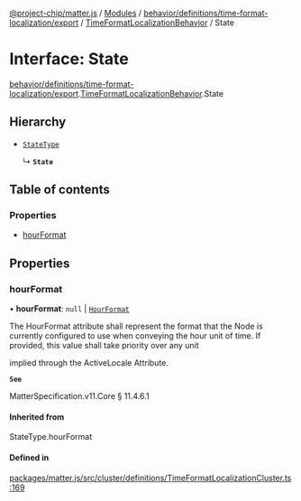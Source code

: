 [@project-chip/matter.js](../README.md) / [Modules](../modules.md) / [behavior/definitions/time-format-localization/export](../modules/behavior_definitions_time_format_localization_export.md) / [TimeFormatLocalizationBehavior](../modules/behavior_definitions_time_format_localization_export.TimeFormatLocalizationBehavior.md) / State

# Interface: State

[behavior/definitions/time-format-localization/export](../modules/behavior_definitions_time_format_localization_export.md).[TimeFormatLocalizationBehavior](../modules/behavior_definitions_time_format_localization_export.TimeFormatLocalizationBehavior.md).State

## Hierarchy

- [`StateType`](../modules/behavior_definitions_time_format_localization_export._internal_.md#statetype)

  ↳ **`State`**

## Table of contents

### Properties

- [hourFormat](behavior_definitions_time_format_localization_export.TimeFormatLocalizationBehavior.State.md#hourformat)

## Properties

### hourFormat

• **hourFormat**: ``null`` \| [`HourFormat`](../enums/cluster_export.TimeFormatLocalization.HourFormat.md)

The HourFormat attribute shall represent the format that the Node is currently configured to use when
conveying the hour unit of time. If provided, this value shall take priority over any unit

implied through the ActiveLocale Attribute.

**`See`**

MatterSpecification.v11.Core § 11.4.6.1

#### Inherited from

StateType.hourFormat

#### Defined in

[packages/matter.js/src/cluster/definitions/TimeFormatLocalizationCluster.ts:169](https://github.com/project-chip/matter.js/blob/c0d55745d5279e16fdfaa7d2c564daa31e19c627/packages/matter.js/src/cluster/definitions/TimeFormatLocalizationCluster.ts#L169)
